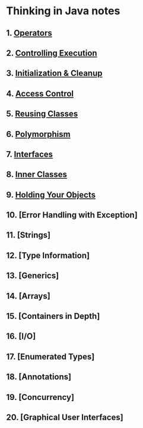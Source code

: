 # Thinking in Java notes 
## 1. [Operators](https://github.com/deathdayss/Sample_of_Thinking_in_Java/tree/master/src/Operators)
## 2. [Controlling Execution](https://github.com/deathdayss/Sample_of_Thinking_in_Java/blob/master/src/controllingExecution/2.%20Controlling%20Execution.md)
## 3. [Initialization & Cleanup](https://github.com/deathdayss/Sample_of_Thinking_in_Java/blob/master/src/initializationCleanup/3.%20Initialization%20%26%20Cleanup.md)
## 4. [Access Control](https://github.com/deathdayss/Sample_of_Thinking_in_Java/blob/master/src/accesscontrol/4.%20Access%20Control.md)
## 5. [Reusing Classes](https://github.com/deathdayss/Sample_of_Thinking_in_Java/blob/master/src/reusingclass/5.%20Reusing%20Classes.md)
## 6. [Polymorphism](https://github.com/deathdayss/Sample_of_Thinking_in_Java/blob/master/src/polymorphism/6.%20Polymorphism.md)
## 7. [Interfaces](https://github.com/deathdayss/Sample_of_Thinking_in_Java/blob/master/src/interfaces/7.%20Interfaces.md)
## 8. [Inner Classes](https://github.com/deathdayss/Sample_of_Thinking_in_Java/blob/master/src/innerclasses/8.%20Inner%20Classes.md)
## 9. [Holding Your Objects](https://github.com/deathdayss/Sample-of-Thinking-in-Java/blob/master/src/holdingyourobject/9.%20Holding%20Your%20Object.md)
## 10. [Error Handling with Exception]
## 11. [Strings]
## 12. [Type Information]
## 13. [Generics]
## 14. [Arrays]
## 15. [Containers in Depth]
## 16. [I/O]
## 17. [Enumerated Types]
## 18. [Annotations]
## 19. [Concurrency]
## 20. [Graphical User Interfaces]